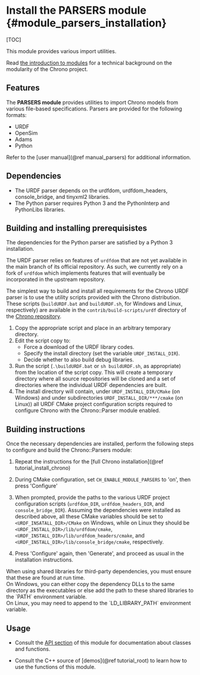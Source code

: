 Install the PARSERS module {#module_parsers_installation}
==========================

[TOC]

This module provides various import utilities.

Read [the introduction to modules](modularity.html) for a technical background on the modularity of the Chrono project.


## Features

The **PARSERS module** provides utilities to import Chrono models from various file-based specifications. Parsers are provided for the following formats:
- URDF
- OpenSim
- Adams
- Python

Refer to the [user manual](@ref manual_parsers) for additional information.

## Dependencies

- The URDF parser depends on the urdfdom, urdfdom_headers, console_bridge, and tinyxml2 libraries.
- The Python parser requires Python 3 and the PythonInterp and PythonLibs libraries.


## Building and installing prerequisistes

The dependencies for the Python parser are satisfied by a Python 3 installation.

The URDF parser relies on features of `urdfdom` that are not yet available in the main branch of its official repository. As such, we currently rely on a fork of `urdfdom` which implements features that will eventually be incorporated in the upstream repository.  

The simplest way to build and install all requirements for the Chrono URDF parser is to use the utility scripts provided with the Chrono distribution. 
These scripts (`buildURDF.bat` and `buildURDF.sh`, for Windows and Linux, respectively) are available in the `contrib/build-scripts/urdf` directory of the [Chrono repository](https://github.com/projectchrono/chrono/tree/main/contrib/build-scripts/urdf). 

1. Copy the appropriate script and place in an arbitrary temporary directory.
2. Edit the script copy to:
   - Force a download of the URDF library codes.
   - Specify the install directory (set the variable `URDF_INSTALL_DIR`).
   - Decide whether to also build debug libraries.
3. Run the script (`.\buildURDF.bat` or `sh buildURDF.sh`, as appropriate) from the location of the script copy. This will create a temporary directory where all source repositories will be cloned and a set of directories where the individual URDF dependencies are built.
4. The install directory will contain, under `URDF_INSTALL_DIR/CMake` (on Windows) and under subdirectories `URDF_INSTALL_DIR/***/cmake` (on Linux)) all URDF CMake project configuration scripts required to configure Chrono with the Chrono::Parser module enabled.


## Building instructions

Once the necessary dependencies are installed, perform the following steps to configure and build the Chrono::Parsers module:

1. Repeat the instructions for the [full Chrono installation](@ref tutorial_install_chrono)
   
2. During CMake configuration, set `CH_ENABLE_MODULE_PARSERS` to 'on', then press 'Configure'

3. When prompted, provide the paths to the various URDF project configuration scripts (`urdfdom_DIR`, `urdfdom_headers_DIR`, and `console_bridge_DIR`). Assuming the dependencies were installed as described above, all these CMake variables should be set to `<URDF_INSATALL_DIR>/CMake` on Windows, while on Linux they should be `<URDF_INSTALL_DIR>/lib/urdfdom/cmake`, `<URDF_INSTALL_DIR>/lib/urdfdom_headers/cmake`, and `<URDF_INSTALL_DIR>/lib/console_bridge/cmake`, respectively.

4. Press 'Configure' again, then 'Generate', and proceed as usual in the installation instructions.


<div class="ce-warning">
When using shared libraries for third-party dependencies, you must ensure that these are found at run time.<br>
On Windows, you can either copy the dependency DLLs to the same directory as the executables or else add the path to these shared libraries to the `PATH` environment variable.<br>
On Linux, you may need to append to the `LD_LIBRARY_PATH` environment variable.
</div>


## Usage

- Consult the [API section](group__parsers__module.html) of this module for documentation about classes and functions.

- Consult the C++ source of [demos](@ref tutorial_root) to learn how to use the functions of this module.
